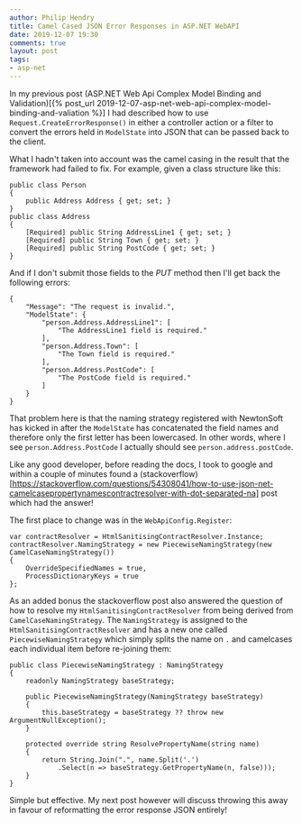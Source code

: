 ```yaml
---
author: Philip Hendry
title: Camel Cased JSON Error Responses in ASP.NET WebAPI
date: 2019-12-07 19:30
comments: true
layout: post
tags:
- asp-net
---
```


In my previous post (ASP.NET Web Api Complex Model Binding and Validation)[{% post_url 2019-12-07-asp-net-web-api-complex-model-binding-and-valiation %}] I had described how to use ```Request.CreateErrorResponse()``` in either a controller action or a filter to convert the errors held in ```ModelState``` into JSON that can be passed back to the client.

What I hadn't taken into account was the camel casing in the result that the framework had failed to fix. For example, given a class structure like this:

```
public class Person
{
    public Address Address { get; set; }
}
public class Address
{
    [Required] public String AddressLine1 { get; set; }
    [Required] public String Town { get; set; }
    [Required] public String PostCode { get; set; }
}
```

And if I don't submit those fields to the _PUT_ method then I'll get back the following errors:

```
{
    "Message": "The request is invalid.",
    "ModelState": {
        "person.Address.AddressLine1": [
            "The AddressLine1 field is required."
        ],
        "person.Address.Town": [
            "The Town field is required."
        ],
        "person.Address.PostCode": [
            "The PostCode field is required."
        ]
    }
}
```

That problem here is that the naming strategy registered with NewtonSoft has kicked in after the ```ModelState``` has concatenated the field names and therefore only the first letter has been lowercased. In other words, where I see ```person.Address.PostCode``` I actually should see ```person.address.postCode```.

Like any good developer, before reading the docs, I took to google and within a couple of minutes found a (stackoverflow)[https://stackoverflow.com/questions/54308041/how-to-use-json-net-camelcasepropertynamescontractresolver-with-dot-separated-na] post which had the answer!

The first place to change was in the ```WebApiConfig.Register```: 

```
var contractResolver = HtmlSanitisingContractResolver.Instance;
contractResolver.NamingStrategy = new PiecewiseNamingStrategy(new CamelCaseNamingStrategy())
{
    OverrideSpecifiedNames = true,
    ProcessDictionaryKeys = true
};
```

As an added bonus the stackoverflow post also answered the question of how to resolve my ```HtmlSanitisingContractResolver``` from being derived from ```CamelCaseNamingStrategy```. The ```NamingStrategy``` is assigned to the ```HtmlSanitisingContractResolver``` and has a new one called ```PiecewiseNamingStrategy``` which simply splits the name on ```.``` and camelcases each individual item before re-joining them:

```
public class PiecewiseNamingStrategy : NamingStrategy
{
    readonly NamingStrategy baseStrategy;

    public PiecewiseNamingStrategy(NamingStrategy baseStrategy)
    {
        this.baseStrategy = baseStrategy ?? throw new ArgumentNullException();
    }

    protected override string ResolvePropertyName(string name)
    {
        return String.Join(".", name.Split('.')
            .Select(n => baseStrategy.GetPropertyName(n, false)));
    }
}
```

Simple but effective. My next post however will discuss throwing this away in favour of reformatting the error response JSON entirely!